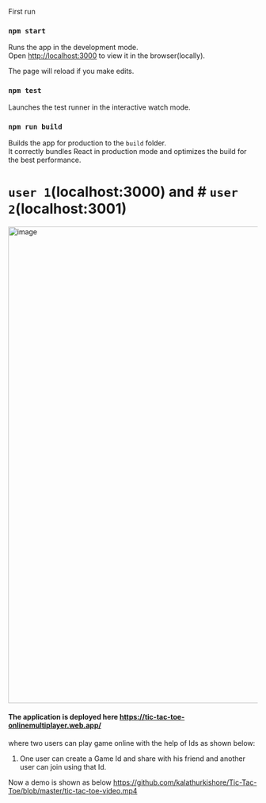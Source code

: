 First run
### `npm start`

Runs the app in the development mode.<br />
Open [http://localhost:3000](http://localhost:3000) to view it in the browser(locally).

The page will reload if you make edits.<br />

### `npm test`

Launches the test runner in the interactive watch mode.<br />

### `npm run build`

Builds the app for production to the `build` folder.<br />
It correctly bundles React in production mode and optimizes the build for the best performance.

# `user 1`(localhost:3000) and # `user 2`(localhost:3001)

<img width="960" alt="image" src="https://user-images.githubusercontent.com/34184719/209574049-ee5b90c2-ad61-4e05-a786-96f99c44a9ad.png">

#### The application is deployed here https://tic-tac-toe-onlinemultiplayer.web.app/
where two users can play game online with the help of Ids as shown below:
1. One user can create a Game Id and share with his friend and another user can join using that Id.

Now a demo is shown as below
https://github.com/kalathurkishore/Tic-Tac-Toe/blob/master/tic-tac-toe-video.mp4
